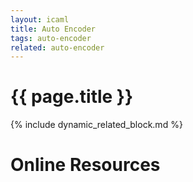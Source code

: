 ```yaml
---
layout: icaml
title: Auto Encoder
tags: auto-encoder
related: auto-encoder
---
```

# {{ page.title }}

{% include dynamic_related_block.md %}


# Online Resources